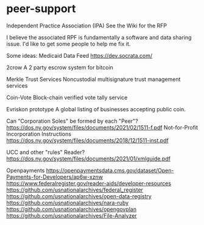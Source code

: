 # peer-support
Independent Practice Association (IPA)
See the Wiki for the RFP

I believe the associated RPF is fundamentally a software and data sharing issue. I'd like to get some people to help me fix it.

Some ideas: Medicaid Data Feed https://dev.socrata.com/

2crow A 2 party escrow system for bitcoin

Merkle Trust Services Noncustodial multisignature trust management services

Coin-Vote Block-chain verified vote tally service

Evriskon prototype A global listing of businesses accepting public coin.

Can "Corporation Soles" be formed by each "Peer"? https://dos.ny.gov/system/files/documents/2021/02/1511-f.pdf Not-for-Profit Incorporation Instructions https://dos.ny.gov/system/files/documents/2018/12/1511-inst.pdf

UCC and other "rules" Reader? https://dos.ny.gov/system/files/documents/2021/01/xmlguide.pdf

Openpayments https://openpaymentsdata.cms.gov/dataset/Open-Payments-for-Developers/ap6w-xznw
https://www.federalregister.gov/reader-aids/developer-resources 
https://github.com/usnationalarchives/federal_register
https://github.com/usnationalarchives/open-data-registry
https://github.com/usnationalarchives/nara-ruby
https://github.com/usnationalarchives/opengovplan
https://github.com/usnationalarchives/File-Analyzer

